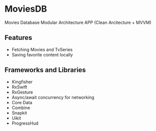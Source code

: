 # MoviesDB
Movies Database Modular Architecture APP (Clean Arcitecture + MVVM)

## Features
- Fetching Movies and TvSeries
- Saving favorite content locally

## Frameworks and Libraries 
- Kingfisher
- RxSwift
- RxGesture
- Async/await concurrency for networking
- Core Data
- Combine
- Snapkit
- Uikit
- ProgressHud
